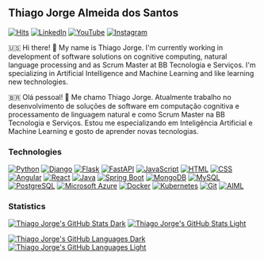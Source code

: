 ## Thiago Jorge Almeida dos Santos 

[![Hits](https://hits.seeyoufarm.com/api/count/incr/badge.svg?url=https%3A%2F%2Fgithub.com%2Ftjas&count_bg=%2379C83D&title_bg=%23555555&icon=&icon_color=%23E7E7E7&title=hits&edge_flat=true)](https://hits.seeyoufarm.com)
[![LinkedIn](https://img.shields.io/badge/-LinkedIn-blue?style=flat-square&logoColor=white&link=https://www.linkedin.com/in/thiago-tjas)](https://www.linkedin.com/in/thiago-tjas)
[![YouTube](https://img.shields.io/badge/-YouTube-FF0000?style=flat-square&logoColor=white&link=https://www.youtube.com/@thiago_tjas)](https://www.youtube.com/@thiago_tjas)
[![Instagram](https://img.shields.io/badge/-Instagram-E4405F?style=flat-square&logoColor=white&link=https://www.instagram.com/thiago.tjas/)](https://www.instagram.com/thiago.tjas/)

🇺🇸 Hi there! 👋 My name is Thiago Jorge. I'm currently working in development of software solutions on cognitive computing, natural language processing and as Scrum Master at BB Tecnologia e Serviços. I'm specializing in Artificial Intelligence and Machine Learning and like learning new technologies.

🇧🇷 Olá pessoal! 👋 Me chamo Thiago Jorge. Atualmente trabalho no desenvolvimento de soluções de software em computação cognitiva e processamento de linguagem natural e como Scrum Master na BB Tecnologia e Serviços. Estou me especializando em Inteligência Artificial e Machine Learning e gosto de aprender novas tecnologias.

### Technologies

<!-- [![Python](https://img.shields.io/badge/-Python&nbsp;&nbsp;★★★☆☆-3776AB?style=flat-square&logoColor=white)](https://www.python.org/)
[![Django](https://img.shields.io/badge/-Django&nbsp;&nbsp;★★★☆☆-darkgreen?style=flat-square&logoColor=white)](https://www.djangoproject.com/)
[![Flask](https://img.shields.io/badge/-Flask&nbsp;&nbsp;★★☆☆☆-black?style=flat-square&logoColor=white)](https://flask.palletsprojects.com/)
[![FastAPI](https://img.shields.io/badge/-FastAPI&nbsp;&nbsp;★☆☆☆☆-lightgreen?style=flat-square&logoColor=white)](https://fastapi.tiangolo.com/)
[![JavaScript](https://img.shields.io/badge/-JavaScript&nbsp;&nbsp;★★★☆☆-F7DF1E?style=flat-square&logoColor=white)](https://developer.mozilla.org/en-US/docs/Web/JavaScript)
[![HTML](https://img.shields.io/badge/-HTML&nbsp;&nbsp;★★☆☆☆-E34F26?style=flat-square&logoColor=white)](https://developer.mozilla.org/en-US/docs/Web/HTML)
[![CSS](https://img.shields.io/badge/-CSS&nbsp;&nbsp;★★☆☆☆-1572B6?style=flat-square&logoColor=white)](https://developer.mozilla.org/en-US/docs/Web/CSS)
[![Angular](https://img.shields.io/badge/-Angular&nbsp;&nbsp;★★☆☆☆-DD0031?style=flat-square&logoColor=white)](https://angular.io/)
[![React](https://img.shields.io/badge/-React&nbsp;&nbsp;★☆☆☆☆-20232A?style=flat-square&logoColor=white)](https://reactjs.org/)
[![Java](https://img.shields.io/badge/-Java&nbsp;&nbsp;★★☆☆☆-ED8B00?style=flat-square&logoColor=white)](https://www.oracle.com/java/)
[![Spring Boot](https://img.shields.io/badge/-Spring_Boot&nbsp;&nbsp;★☆☆☆☆-6DB33F?style=flat-square&logoColor=white)](https://spring.io/projects/spring-boot/)
[![MongoDB](https://img.shields.io/badge/-MongoDB&nbsp;&nbsp;★★★☆☆-4EA94B?style=flat-square&logoColor=white)](https://www.mongodb.com/)
[![MySQL](https://img.shields.io/badge/-MySQL&nbsp;&nbsp;★★★☆☆-00000F?style=flat-square&logoColor=white)](https://www.mysql.com/)
[![PostgreSQL](https://img.shields.io/badge/-PostgreSQL&nbsp;&nbsp;★☆☆☆☆-316192?style=flat-square&logoColor=white)](https://www.postgresql.org/)
[![Microsoft Azure](https://img.shields.io/badge/-Microsoft_Azure&nbsp;&nbsp;★★★☆☆-0089D6?style=flat-square&logoColor=white)](https://azure.microsoft.com/)
[![Docker](https://img.shields.io/badge/-Docker&nbsp;&nbsp;★★★☆☆-2496ED?style=flat-square&logoColor=white)](https://www.docker.com/)
[![Kubernetes](https://img.shields.io/badge/-Kubernetes&nbsp;&nbsp;★★★☆☆-326DE6?style=flat-square&logoColor=white)](https://kubernetes.io/)
[![Git](https://img.shields.io/badge/-Git&nbsp;&nbsp;★★★☆☆-E34F26?style=flat-square&logoColor=white)](https://git-scm.com/)
[![AIML](https://img.shields.io/badge/-AIML&nbsp;&nbsp;★★★☆☆-000000?style=flat-square&logoColor=white)](http://www.aiml.foundation/) -->

<!-- Yellow Scale
    5: #f2c846
    4: #f5d46f
    3: #f8e098
    2: #faecc1
    1: #fdf8ea -->

[![Python](https://img.shields.io/badge/-Python&nbsp;&nbsp;★★★★☆-f5d46f?style=flat-square&logoColor=white)](https://www.python.org/)
[![Django](https://img.shields.io/badge/-Django&nbsp;&nbsp;★★★★☆-f5d46f?style=flat-square&logoColor=white)](https://www.djangoproject.com/)
[![Flask](https://img.shields.io/badge/-Flask&nbsp;&nbsp;★★☆☆☆-faecc1?style=flat-square&logoColor=white)](https://flask.palletsprojects.com/)
[![FastAPI](https://img.shields.io/badge/-FastAPI&nbsp;&nbsp;★☆☆☆☆-fdf8ea?style=flat-square&logoColor=white)](https://fastapi.tiangolo.com/)
[![JavaScript](https://img.shields.io/badge/-JavaScript&nbsp;&nbsp;★★★☆☆-f8e098?style=flat-square&logoColor=white)](https://developer.mozilla.org/en-US/docs/Web/JavaScript)
[![HTML](https://img.shields.io/badge/-HTML&nbsp;&nbsp;★★★☆☆-f8e098?style=flat-square&logoColor=white)](https://developer.mozilla.org/en-US/docs/Web/HTML)
[![CSS](https://img.shields.io/badge/-CSS&nbsp;&nbsp;★★☆☆☆-faecc1?style=flat-square&logoColor=white)](https://developer.mozilla.org/en-US/docs/Web/CSS)
[![Angular](https://img.shields.io/badge/-Angular&nbsp;&nbsp;★★☆☆☆-faecc1?style=flat-square&logoColor=white)](https://angular.io/)
[![React](https://img.shields.io/badge/-React&nbsp;&nbsp;★☆☆☆☆-fdf8ea?style=flat-square&logoColor=white)](https://reactjs.org/)
[![Java](https://img.shields.io/badge/-Java&nbsp;&nbsp;★★★☆☆-f8e098?style=flat-square&logoColor=white)](https://www.oracle.com/java/)
[![Spring Boot](https://img.shields.io/badge/-Spring_Boot&nbsp;&nbsp;★★☆☆☆-faecc1?style=flat-square&logoColor=white)](https://spring.io/projects/spring-boot/)
[![MongoDB](https://img.shields.io/badge/-MongoDB&nbsp;&nbsp;★★★★☆-f5d46f?style=flat-square&logoColor=white)](https://www.mongodb.com/)
[![MySQL](https://img.shields.io/badge/-MySQL&nbsp;&nbsp;★★★☆☆-f8e098?style=flat-square&logoColor=white)](https://www.mysql.com/)
[![PostgreSQL](https://img.shields.io/badge/-PostgreSQL&nbsp;&nbsp;★☆☆☆☆-fdf8ea?style=flat-square&logoColor=white)](https://www.postgresql.org/)
[![Microsoft Azure](https://img.shields.io/badge/-Microsoft_Azure&nbsp;&nbsp;★★★☆☆-f8e098?style=flat-square&logoColor=white)](https://azure.microsoft.com/)
[![Docker](https://img.shields.io/badge/-Docker&nbsp;&nbsp;★★★★☆-f5d46f?style=flat-square&logoColor=white)](https://www.docker.com/)
[![Kubernetes](https://img.shields.io/badge/-Kubernetes&nbsp;&nbsp;★★★☆☆-f8e098?style=flat-square&logoColor=white)](https://kubernetes.io/)
[![Git](https://img.shields.io/badge/-Git&nbsp;&nbsp;★★★☆☆-f8e098?style=flat-square&logoColor=white)](https://git-scm.com/)
[![AIML](https://img.shields.io/badge/-AIML&nbsp;&nbsp;★★★★☆-f5d46f?style=flat-square&logoColor=white)](http://www.aiml.foundation/)

### Statistics

<!-- https://github.com/anuraghazra/github-readme-stats -->

[![Thiago Jorge's GitHub Stats Dark](https://github-readme-stats.vercel.app/api?username=tjas&show_icons=true&count_private=true&card_width=500&locale=en&theme=dark#gh-dark-mode-only)](https://github.com/tjas#gh-dark-mode-only)
[![Thiago Jorge's GitHub Stats Light](https://github-readme-stats.vercel.app/api?username=tjas&show_icons=true&count_private=true&card_width=500&locale=en&theme=default#gh-light-mode-only)](https://github.com/tjas#gh-light-mode-only)

[![Thiago Jorge's GitHub Languages Dark](https://github-readme-stats.vercel.app/api/top-langs/?username=tjas&layout=compact&count_private=true&show_icons=true&card_width=450&langs_count=6&locale=en&hide=jupyter%20notebook,dockerfile,procfile&exclude_repo=tjas,imersao11,material-design-icons,designing-microservices-with-django,polar-sample-database,ml_pocket_reference&theme=dark#gh-dark-mode-only)](https://github.com/tjas#gh-dark-mode-only)
[![Thiago Jorge's GitHub Languages Light](https://github-readme-stats.vercel.app/api/top-langs/?username=tjas&layout=compact&count_private=true&show_icons=true&card_width=450&langs_count=6&locale=en&hide=jupyter%20notebook,dockerfile,procfile&exclude_repo=tjas,imersao11,material-design-icons,designing-microservices-with-django,polar-sample-database,ml_pocket_reference&theme=default#gh-light-mode-only)](https://github.com/tjas#gh-light-mode-only)



<!--
**tjas/tjas** is a ✨ _special_ ✨ repository because its `README.md` (this file) appears on your GitHub profile.

Here are some ideas to get you started:

- 🔭 I’m currently working on ...
- 🌱 I’m currently learning ...
- 👯 I’m looking to collaborate on ...
- 🤔 I’m looking for help with ...
- 💬 Ask me about ...
- 📫 How to reach me: ...
- 😄 Pronouns: ...
- ⚡ Fun fact: ...
-->
